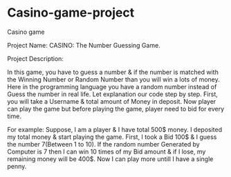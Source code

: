 # Casino-game-project
Casino game

Project Name: CASINO: The Number Guessing Game.

Project Description: 

In this game, you have to guess a number & if the number is matched with the Winning Number or Random Number than you will win a lots of money. 
Here in the programming language you have a random number instead of Guess the number in real life. 
Let explanation our code step by step. 
First, you will take a Username & total amount of Money in deposit. 
Now player can play the game but before playing the game, player need to bid for every time. 

For example: 
Suppose, I am a player & I have total 500$ money. 
I deposited my total money & start playing the game. 
First, I took a Bid 100$ & I guess the number 7(Between 1 to 10). 
If the random number Generated by Computer is 7 then I can win 10 times of my Bid amount & if I lose, my remaining money will be 400$. 
Now I can play more untill I have a single penny.
